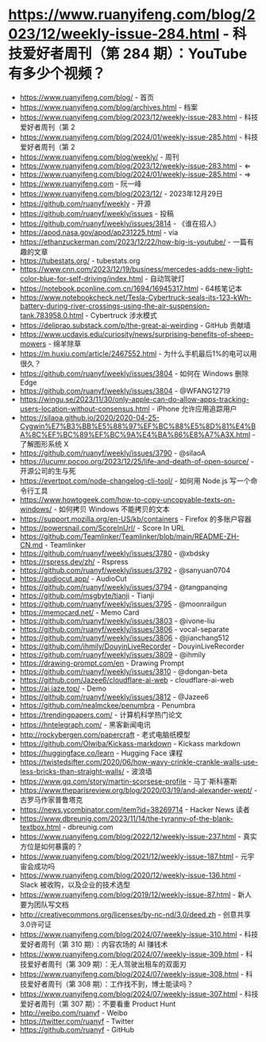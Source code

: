# https://www.ruanyifeng.com/blog/2023/12/weekly-issue-284.html - 科技爱好者周刊（第 284 期）：YouTube 有多少个视频？

- https://www.ruanyifeng.com/blog/ - 首页
- https://www.ruanyifeng.com/blog/archives.html - 档案
- https://www.ruanyifeng.com/blog/2023/12/weekly-issue-283.html - 科技爱好者周刊（第 2
- https://www.ruanyifeng.com/blog/2024/01/weekly-issue-285.html - 科技爱好者周刊（第 2
- https://www.ruanyifeng.com/blog/weekly/ - 周刊
- https://www.ruanyifeng.com/blog/2023/12/weekly-issue-283.html - ⇐
- https://www.ruanyifeng.com/blog/2024/01/weekly-issue-285.html - ⇒
- https://www.ruanyifeng.com - 阮一峰
- https://www.ruanyifeng.com/blog/2023/12/ - 2023年12月29日
- https://github.com/ruanyf/weekly - 开源
- https://github.com/ruanyf/weekly/issues - 投稿
- https://github.com/ruanyf/weekly/issues/3814 - 《谁在招人》
- https://apod.nasa.gov/apod/ap231225.html - via
- https://ethanzuckerman.com/2023/12/22/how-big-is-youtube/ - 一篇有趣的文章
- https://tubestats.org/ - tubestats.org
- https://www.cnn.com/2023/12/19/business/mercedes-adds-new-light-color-blue-for-self-driving/index.html - 自动驾驶灯
- https://notebook.pconline.com.cn/1694/16945317.html - 64核笔记本
- https://www.notebookcheck.net/Tesla-Cybertruck-seals-its-123-kWh-battery-during-river-crossings-using-the-air-suspension-tank.783958.0.html - Cybertruck 涉水模式
- https://deliprao.substack.com/p/the-great-ai-weirding - GitHub 贡献墙
- https://www.ucdavis.edu/curiosity/news/surprising-benefits-of-sheep-mowers - 绵羊除草
- https://m.huxiu.com/article/2467552.html - 为什么手机最后1%的电可以用很久？
- https://github.com/ruanyf/weekly/issues/3804 - 如何在 Windows 删除 Edge
- https://github.com/ruanyf/weekly/issues/3804 - @WFANG12719
- https://wingu.se/2023/11/30/only-apple-can-do-allow-apps-tracking-users-location-without-consensus.html - iPhone 允许应用追踪用户
- https://silaoa.github.io/2020/2020-04-25-Cygwin%E7%B3%BB%E5%88%97%EF%BC%88%E5%8D%81%E4%BA%8C%EF%BC%89%EF%BC%9A%E4%BA%86%E8%A7%A3X.html - 了解图形系统 X
- https://github.com/ruanyf/weekly/issues/3790 - @silaoA
- https://lucumr.pocoo.org/2023/12/25/life-and-death-of-open-source/ - 开源公司的生与死
- https://evertpot.com/node-changelog-cli-tool/ - 如何用 Node.js 写一个命令行工具
- https://www.howtogeek.com/how-to-copy-uncopyable-texts-on-windows/ - 如何拷贝 Windows 不能拷贝的文本
- https://support.mozilla.org/en-US/kb/containers - Firefox 的多账户容器
- https://powersnail.com/ScoreInUrl/ - Score In URL
- https://github.com/Teamlinker/Teamlinker/blob/main/README-ZH-CN.md - Teamlinker
- https://github.com/ruanyf/weekly/issues/3780 - @xbdsky
- https://rspress.dev/zh/ - Rspress
- https://github.com/ruanyf/weekly/issues/3792 - @sanyuan0704
- https://audiocut.app/ - AudioCut
- https://github.com/ruanyf/weekly/issues/3794 - @tangpanqing
- https://github.com/msgbyte/tianji - Tianji
- https://github.com/ruanyf/weekly/issues/3795 - @moonrailgun
- https://memocard.net/ - Memo Card
- https://github.com/ruanyf/weekly/issues/3803 - @ivone-liu
- https://github.com/ruanyf/weekly/issues/3806 - vocal-separate
- https://github.com/ruanyf/weekly/issues/3806 - @jianchang512
- https://github.com/ihmily/DouyinLiveRecorder - DouyinLiveRecorder
- https://github.com/ruanyf/weekly/issues/3809 - @ihmily
- https://drawing-prompt.com/en - Drawing Prompt
- https://github.com/ruanyf/weekly/issues/3810 - @dongan-beta
- https://github.com/Jazee6/cloudflare-ai-web - cloudflare-ai-web
- https://ai.jaze.top/ - Demo
- https://github.com/ruanyf/weekly/issues/3812 - @Jazee6
- https://github.com/nealmckee/penumbra - Penumbra
- https://trendingpapers.com/ - 计算机科学热门论文
- https://hntelegraph.com/ - 黑客新闻电讯
- http://rockybergen.com/papercraft - 老式电脑纸模型
- https://github.com/Olwiba/Kickass-markdown - Kickass markdown
- https://huggingface.co/learn - Hugging Face 课程
- https://twistedsifter.com/2020/06/how-wavy-crinkle-crankle-walls-use-less-bricks-than-straight-walls/ - 波浪墙
- https://www.gq.com/story/martin-scorsese-profile - 马丁·斯科塞斯
- https://www.theparisreview.org/blog/2020/03/19/and-alexander-wept/ - 古罗马作家普鲁塔克
- https://news.ycombinator.com/item?id=38269714 - Hacker News 读者
- https://www.dbreunig.com/2023/11/14/the-tyranny-of-the-blank-textbox.html - dbreunig.com
- https://www.ruanyifeng.com/blog/2022/12/weekly-issue-237.html - 真实方位是如何暴露的？
- https://www.ruanyifeng.com/blog/2021/12/weekly-issue-187.html - 元宇宙会成功吗
- https://www.ruanyifeng.com/blog/2020/12/weekly-issue-136.html - Slack 被收购，以及企业的技术选型
- https://www.ruanyifeng.com/blog/2019/12/weekly-issue-87.html - 新人要为团队写文档
- http://creativecommons.org/licenses/by-nc-nd/3.0/deed.zh - 创意共享3.0许可证
- https://www.ruanyifeng.com/blog/2024/07/weekly-issue-310.html - 科技爱好者周刊（第 310 期）：内容农场的 AI 赚钱术
- https://www.ruanyifeng.com/blog/2024/07/weekly-issue-309.html - 科技爱好者周刊（第 309 期）：无人驾驶出租车的双面刃
- https://www.ruanyifeng.com/blog/2024/07/weekly-issue-308.html - 科技爱好者周刊（第 308 期）：工作找不到，博士能读吗？
- https://www.ruanyifeng.com/blog/2024/07/weekly-issue-307.html - 科技爱好者周刊（第 307 期）：不要看重 Product Hunt
- http://weibo.com/ruanyf - Weibo
- https://twitter.com/ruanyf - Twitter
- https://github.com/ruanyf - GitHub